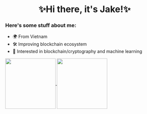 <h1 align="center">✨Hi there, it's Jake!✨</h1>

### Here's some stuff about me:

- 🌍 From Vietnam
- 🛠️ Improving blockchain ecosystem
- 🌱 Interested in blockchain/cryptography and machine learning

<a href=https://github.com/nhnam6>
  <img align="center" height="160em" src="https://github-readme-stats-six-alpha-24.vercel.app/api?username=nhnam6&show_icons=true&theme=transparent" />
  <img align="center" height="160em" src="https://github-readme-stats-six-alpha-24.vercel.app/api/top-langs/?username=nhnam6&custom_title=Most Used Languages&theme=transparent&hide=ampl,tex&layout=compact&langs_count=10&size_weight=0.75&count_weight=0.25" />
</a>
